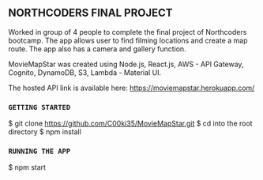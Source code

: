 ## NORTHCODERS FINAL PROJECT

Worked in group of 4 people to complete the final project of Northcoders bootcamp. The app allows user to find filming locations and create a map route. The app also has a camera and gallery function.

MovieMapStar was created using Node.js, React.js, AWS - API Gateway, Cognito, DynamoDB, S3, Lambda - Material UI.

The hosted API link is available here:  https://moviemapstar.herokuapp.com/

### `GETTING STARTED`

$ git clone https://github.com/C00ki35/MovieMapStar.git
$ cd into the root directory
$ npm install

### `RUNNING THE APP`
$ npm start

